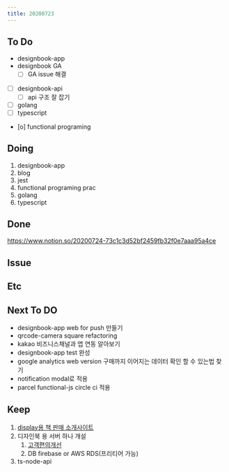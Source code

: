 ```yaml
---
title: 20200723
---
```


## To Do

- designbook-app
- designbook GA
  - [ ] GA issue 해결
- [ ] designbook-api
  - [ ] api 구조 잘 잡기
- [ ] golang
- [ ] typescript
- [o] functional programing

## Doing

1. designbook-app
2. blog
3. jest
4. functional programing prac
5. golang
6. typescript

## Done

https://www.notion.so/20200724-73c1c3d52bf2459fb32f0e7aaa95a4ce

## Issue

## Etc

## Next To DO

- designbook-app web for push 만들기
- qrcode-camera square refactoring
- kakao 비즈니스채널과 앱 연동 알아보기
- designbook-app test 완성
- google analytics web version 구매까지 이어지는 데이터 확인 할 수 있는법 찾기
- notification modal로 적용
- parcel functional-js circle ci 적용

## Keep

1. [display용 책 판매 소개사이트](https://www.notion.so/664d830ecbd64cfd92ec8d22efa725fa)
2. 디자인북 용 서버 하나 개설
   1. [ 고객편의개선 ](https://www.notion.so/ec91e42cfe2a40da8c1f01f5d3c83c4a)
   2. DB firebase or AWS RDS(프리티어 가능)
3. ts-node-api

